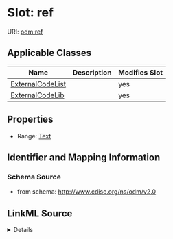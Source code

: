 # Slot: ref

URI: [odm:ref](http://www.cdisc.org/ns/odm/v2.0/ref)



<!-- no inheritance hierarchy -->




## Applicable Classes

| Name | Description | Modifies Slot |
| --- | --- | --- |
[ExternalCodeList](ExternalCodeList.md) |  |  yes  |
[ExternalCodeLib](ExternalCodeLib.md) |  |  yes  |







## Properties

* Range: [Text](Text.md)





## Identifier and Mapping Information







### Schema Source


* from schema: http://www.cdisc.org/ns/odm/v2.0




## LinkML Source

<details>
```yaml
name: ref
from_schema: http://www.cdisc.org/ns/odm/v2.0
rank: 1000
alias: ref
domain_of:
- ExternalCodeList
- ExternalCodeLib
range: text

```
</details>